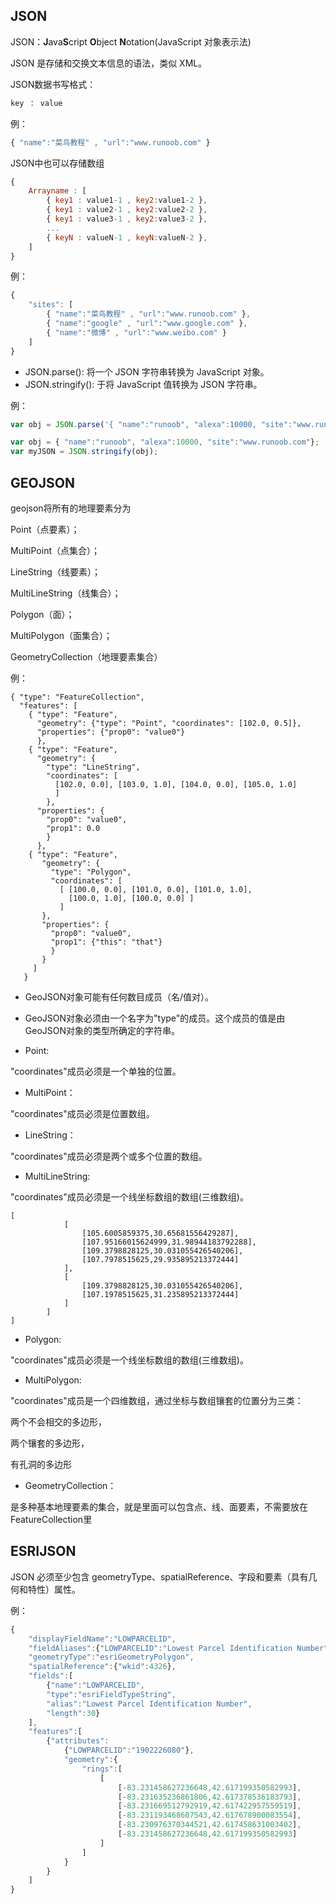 ## JSON

JSON：**J**ava**S**cript **O**bject **N**otation(JavaScript 对象表示法)

JSON 是存储和交换文本信息的语法，类似 XML。

JSON数据书写格式：

~~~js
key ： value
~~~

例：

~~~js
{ "name":"菜鸟教程" , "url":"www.runoob.com" }
~~~

JSON中也可以存储数组

~~~js
{
    Arrayname : [
        { key1 : value1-1 , key2:value1-2 }, 
        { key1 : value2-1 , key2:value2-2 }, 
        { key1 : value3-1 , key2:value3-2 }, 
        ...
        { keyN : valueN-1 , keyN:valueN-2 }, 
    ]
}
~~~

例：

~~~js
{
    "sites": [
        { "name":"菜鸟教程" , "url":"www.runoob.com" }, 
        { "name":"google" , "url":"www.google.com" }, 
        { "name":"微博" , "url":"www.weibo.com" }
    ]
}
~~~

- JSON.parse(): 将一个 JSON 字符串转换为 JavaScript 对象。
- JSON.stringify(): 于将 JavaScript 值转换为 JSON 字符串。



例：

~~~js
var obj = JSON.parse('{ "name":"runoob", "alexa":10000, "site":"www.runoob.com" }');

var obj = { "name":"runoob", "alexa":10000, "site":"www.runoob.com"};
var myJSON = JSON.stringify(obj);
~~~

## GEOJSON

geojson将所有的地理要素分为

Point（点要素）；

MultiPoint（点集合）；

LineString（线要素）；

MultiLineString（线集合）；

Polygon（面）；

MultiPolygon（面集合）；

GeometryCollection（地理要素集合）

例：

```
{ "type": "FeatureCollection",
  "features": [
    { "type": "Feature",
      "geometry": {"type": "Point", "coordinates": [102.0, 0.5]},
      "properties": {"prop0": "value0"}
      },
    { "type": "Feature",
      "geometry": {
        "type": "LineString",
        "coordinates": [
          [102.0, 0.0], [103.0, 1.0], [104.0, 0.0], [105.0, 1.0]
          ]
        },
      "properties": {
        "prop0": "value0",
        "prop1": 0.0
        }
      },
    { "type": "Feature",
       "geometry": {
         "type": "Polygon",
         "coordinates": [
           [ [100.0, 0.0], [101.0, 0.0], [101.0, 1.0],
             [100.0, 1.0], [100.0, 0.0] ]
           ]
       },
       "properties": {
         "prop0": "value0",
         "prop1": {"this": "that"}
         }
       }
     ]
   }
```

- GeoJSON对象可能有任何数目成员（名/值对）。
- GeoJSON对象必须由一个名字为"type"的成员。这个成员的值是由GeoJSON对象的类型所确定的字符串。



- Point:

"coordinates"成员必须是一个单独的位置。

- MultiPoint：

"coordinates"成员必须是位置数组。

- LineString：

"coordinates"成员必须是两个或多个位置的数组。

- MultiLineString:

"coordinates"成员必须是一个线坐标数组的数组(三维数组)。

```
[
            [
                [105.6005859375,30.65681556429287],
                [107.95166015624999,31.98944183792288],
                [109.3798828125,30.031055426540206],
                [107.7978515625,29.935895213372444]
            ],
            [
                [109.3798828125,30.031055426540206],
                [107.1978515625,31.235895213372444]
            ]
        ]
]
```

- Polygon:

"coordinates"成员必须是一个线坐标数组的数组(三维数组)。

- MultiPolygon:

"coordinates"成员是一个四维数组，通过坐标与数组镶套的位置分为三类：

两个不会相交的多边形，

两个镶套的多边形，

有孔洞的多边形

- GeometryCollection：

是多种基本地理要素的集合，就是里面可以包含点、线、面要素，不需要放在FeatureCollection里

## ESRIJSON

JSON 必须至少包含 geometryType、spatialReference、字段和要素（具有几何和特性）属性。

例：

~~~js
{
    "displayFieldName":"LOWPARCELID",
    "fieldAliases":{"LOWPARCELID":"Lowest Parcel Identification Number"},
    "geometryType":"esriGeometryPolygon",
    "spatialReference":{"wkid":4326},
    "fields":[
        {"name":"LOWPARCELID",
        "type":"esriFieldTypeString",
        "alias":"Lowest Parcel Identification Number",
        "length":30}
    ],
    "features":[
        {"attributes":
            {"LOWPARCELID":"1902226080"},
            "geometry":{
                "rings":[
                    [
                        [-83.231458627236648,42.617199350582993],
                        [-83.231635236861806,42.617378536183793],
                        [-83.231669512792919,42.617422957559519],
                        [-83.231193468607543,42.617678900083554],
                        [-83.230976370344521,42.617458631003402],
                        [-83.231458627236648,42.617199350582993]
                    ]
                ]
            }
        }
    ]
}

~~~

